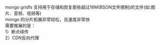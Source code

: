 mongo gridfs 支持用于存储和恢复那些超过16M(BSON文件限制)的文件(如:图片、音频、视频等)  
mongo 的分片拓展非常轻松，且速度非常快  
需要推展的是：  
1）断点续传  
2）CDN反向代理  